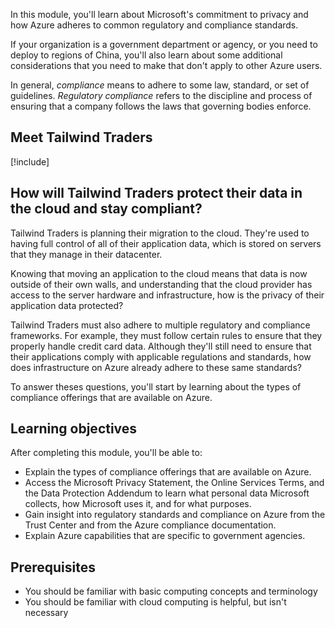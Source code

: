 In this module, you'll learn about Microsoft's commitment to privacy and how Azure adheres to common regulatory and compliance standards.

If your organization is a government department or agency, or you need to deploy to regions of China, you'll also learn about some additional considerations that you need to make that don't apply to other Azure users.

In general, _compliance_ means to adhere to some law, standard, or set of guidelines. _Regulatory compliance_ refers to the discipline and process of ensuring that a company follows the laws that governing bodies enforce.

## Meet Tailwind Traders

[!include[](../../shared/tailwind-traders-overview.md)]

## How will Tailwind Traders protect their data in the cloud and stay compliant?

Tailwind Traders is planning their migration to the cloud. They're used to having full control of all of their application data, which is stored on servers that they manage in their datacenter.

Knowing that moving an application to the cloud means that data is now outside of their own walls, and understanding that the cloud provider has access to the server hardware and infrastructure, how is the privacy of their application data protected?

Tailwind Traders must also adhere to multiple regulatory and compliance frameworks. For example, they must follow certain rules to ensure that they properly handle credit card data. Although they'll still need to ensure that their applications comply with applicable regulations and standards, how does infrastructure on Azure already adhere to these same standards?

To answer theses questions, you'll start by learning about the types of compliance offerings that are available on Azure.

## Learning objectives

After completing this module, you'll be able to:

* Explain the types of compliance offerings that are available on Azure.
* Access the Microsoft Privacy Statement, the Online Services Terms, and the Data Protection Addendum to learn what personal data Microsoft collects, how Microsoft uses it, and for what purposes.
* Gain insight into regulatory standards and compliance on Azure from the Trust Center and from the Azure compliance documentation.
* Explain Azure capabilities that are specific to government agencies.

## Prerequisites

- You should be familiar with basic computing concepts and terminology
- You should be familiar with cloud computing is helpful, but isn't necessary
